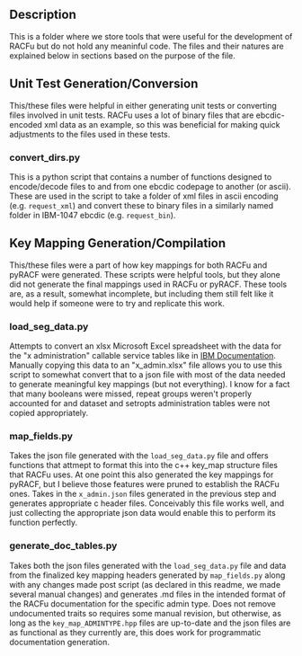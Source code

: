 ## Description

This is a folder where we store tools that were useful for the development of RACFu but do not hold any meaninful code. The files and their natures are explained below in sections based on the purpose of the file.

## Unit Test Generation/Conversion

This/these files were helpful in either generating unit tests or converting files involved in unit tests. RACFu uses a lot of binary files that are ebcdic-encoded xml data as an example, so this was beneficial for making quick adjustments to the files used in these tests.

### convert_dirs.py

This is a python script that contains a number of functions designed to encode/decode files to and from one ebcdic codepage to another (or ascii). These are used in the script to take a folder of xml files in ascii encoding (e.g. `request_xml`) and convert these to binary files in a similarly named folder in IBM-1047 ebcdic (e.g. `request_bin`).

## Key Mapping Generation/Compilation

This/these files were a part of how key mappings for both RACFu and pyRACF were generated. These scripts were helpful tools, but they alone did not generate the final mappings used in RACFu or pyRACF. These tools are, as a result, somewhat incomplete, but including them still felt like it would help if someone were to try and replicate this work.

### load_seg_data.py

Attempts to convert an xlsx Microsoft Excel spreadsheet with the data for the "x administration" callable service tables like in [IBM Documentation](https://www.ibm.com/docs/en/zos/3.1.0?topic=tables-user-administration). Manually copying this data to an "x_admin.xlsx" file allows you to use this script to somewhat convert that to a json file with most of the data needed to generate meaningful key mappings (but not everything). I know for a fact that many booleans were missed, repeat groups weren't properly accounted for and dataset and setropts administration tables were not copied appropriately.

### map_fields.py

Takes the json file generated with the `load_seg_data.py` file and offers functions that attmept to format this into the c++ key_map structure files that RACFu uses. At one point this also generated the key mappings for pyRACF, but I believe those features were pruned to establish the RACFu ones. Takes in the `x_admin.json` files generated in the previous step and generates appropriate c header files. Conceivably this file works well, and just collecting the appropriate json data would enable this to perform its function perfectly.

### generate_doc_tables.py

Takes both the json files generated with the `load_seg_data.py` file and data from the finalized key mapping headers generated by `map_fields.py` along with any changes made post script (as declared in this readme, we made several manual changes) and generates .md files in the intended format of the RACFu documentation for the specific admin type. Does not remove undocumented traits so requires some manual revision, but otherwise, as long as the `key_map_ADMINTYPE.hpp` files are up-to-date and the json files are as functional as they currently are, this does work for programmatic documentation generation.